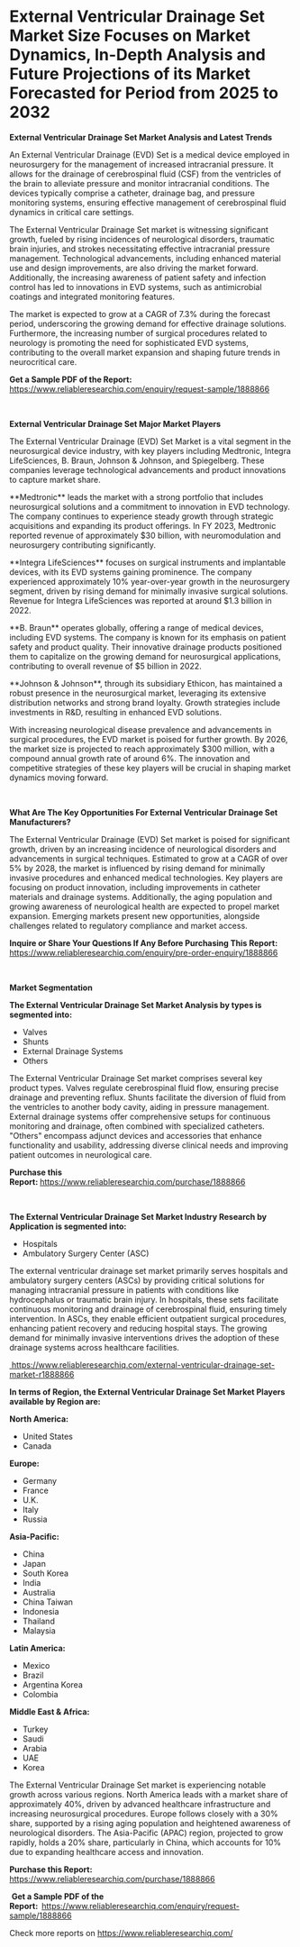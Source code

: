 <p><h1>External Ventricular Drainage Set Market Size Focuses on Market Dynamics, In-Depth Analysis and Future Projections of its Market Forecasted for Period from 2025 to 2032</h1></p><p><strong>External Ventricular Drainage Set Market Analysis and Latest Trends</strong></p>
<p><p>An External Ventricular Drainage (EVD) Set is a medical device employed in neurosurgery for the management of increased intracranial pressure. It allows for the drainage of cerebrospinal fluid (CSF) from the ventricles of the brain to alleviate pressure and monitor intracranial conditions. The devices typically comprise a catheter, drainage bag, and pressure monitoring systems, ensuring effective management of cerebrospinal fluid dynamics in critical care settings.</p><p>The External Ventricular Drainage Set market is witnessing significant growth, fueled by rising incidences of neurological disorders, traumatic brain injuries, and strokes necessitating effective intracranial pressure management. Technological advancements, including enhanced material use and design improvements, are also driving the market forward. Additionally, the increasing awareness of patient safety and infection control has led to innovations in EVD systems, such as antimicrobial coatings and integrated monitoring features.</p><p>The market is expected to grow at a CAGR of 7.3% during the forecast period, underscoring the growing demand for effective drainage solutions. Furthermore, the increasing number of surgical procedures related to neurology is promoting the need for sophisticated EVD systems, contributing to the overall market expansion and shaping future trends in neurocritical care.</p></p>
<p><strong>Get a Sample PDF of the Report:&nbsp;</strong> <a href="https://www.reliableresearchiq.com/enquiry/request-sample/1888866?utm_campaign=2336&utm_medium=2&utm_source=Github&utm_content=ia&utm_term=28032025&utm_id=external-ventricular-drainage-set">https://www.reliableresearchiq.com/enquiry/request-sample/1888866</a></p>
<p>&nbsp;</p>
<p><strong>External Ventricular Drainage Set Major Market Players</strong></p>
<p><p>The External Ventricular Drainage (EVD) Set Market is a vital segment in the neurosurgical device industry, with key players including Medtronic, Integra LifeSciences, B. Braun, Johnson & Johnson, and Spiegelberg. These companies leverage technological advancements and product innovations to capture market share.</p><p>**Medtronic** leads the market with a strong portfolio that includes neurosurgical solutions and a commitment to innovation in EVD technology. The company continues to experience steady growth through strategic acquisitions and expanding its product offerings. In FY 2023, Medtronic reported revenue of approximately $30 billion, with neuromodulation and neurosurgery contributing significantly.</p><p>**Integra LifeSciences** focuses on surgical instruments and implantable devices, with its EVD systems gaining prominence. The company experienced approximately 10% year-over-year growth in the neurosurgery segment, driven by rising demand for minimally invasive surgical solutions. Revenue for Integra LifeSciences was reported at around $1.3 billion in 2022.</p><p>**B. Braun** operates globally, offering a range of medical devices, including EVD systems. The company is known for its emphasis on patient safety and product quality. Their innovative drainage products positioned them to capitalize on the growing demand for neurosurgical applications, contributing to overall revenue of $5 billion in 2022.</p><p>**Johnson & Johnson**, through its subsidiary Ethicon, has maintained a robust presence in the neurosurgical market, leveraging its extensive distribution networks and strong brand loyalty. Growth strategies include investments in R&D, resulting in enhanced EVD solutions.</p><p>With increasing neurological disease prevalence and advancements in surgical procedures, the EVD market is poised for further growth. By 2026, the market size is projected to reach approximately $300 million, with a compound annual growth rate of around 6%. The innovation and competitive strategies of these key players will be crucial in shaping market dynamics moving forward.</p></p>
<p>&nbsp;</p>
<p><strong>What Are The Key Opportunities For External Ventricular Drainage Set Manufacturers?</strong></p>
<p><p>The External Ventricular Drainage (EVD) Set market is poised for significant growth, driven by an increasing incidence of neurological disorders and advancements in surgical techniques. Estimated to grow at a CAGR of over 5% by 2028, the market is influenced by rising demand for minimally invasive procedures and enhanced medical technologies. Key players are focusing on product innovation, including improvements in catheter materials and drainage systems. Additionally, the aging population and growing awareness of neurological health are expected to propel market expansion. Emerging markets present new opportunities, alongside challenges related to regulatory compliance and market access.</p></p>
<p><strong>Inquire or Share Your Questions If Any Before Purchasing This Report:</strong> <a href="https://www.reliableresearchiq.com/enquiry/pre-order-enquiry/1888866?utm_campaign=2336&utm_medium=2&utm_source=Github&utm_content=ia&utm_term=28032025&utm_id=external-ventricular-drainage-set">https://www.reliableresearchiq.com/enquiry/pre-order-enquiry/1888866</a></p>
<p>&nbsp;</p>
<p><strong>Market Segmentation</strong></p>
<p><strong>The External Ventricular Drainage Set Market Analysis by types is segmented into:</strong></p>
<p><ul><li>Valves</li><li>Shunts</li><li>External Drainage Systems</li><li>Others</li></ul></p>
<p><p>The External Ventricular Drainage Set market comprises several key product types. Valves regulate cerebrospinal fluid flow, ensuring precise drainage and preventing reflux. Shunts facilitate the diversion of fluid from the ventricles to another body cavity, aiding in pressure management. External drainage systems offer comprehensive setups for continuous monitoring and drainage, often combined with specialized catheters. "Others" encompass adjunct devices and accessories that enhance functionality and usability, addressing diverse clinical needs and improving patient outcomes in neurological care.</p></p>
<p><strong>Purchase this Report:&nbsp;</strong><a href="https://www.reliableresearchiq.com/purchase/1888866?utm_campaign=2336&utm_medium=2&utm_source=Github&utm_content=ia&utm_term=28032025&utm_id=external-ventricular-drainage-set">https://www.reliableresearchiq.com/purchase/1888866</a></p>
<p>&nbsp;</p>
<p><strong>The External Ventricular Drainage Set Market Industry Research by Application is segmented into:</strong></p>
<p><ul><li>Hospitals</li><li>Ambulatory Surgery Center (ASC)</li></ul></p>
<p><p>The external ventricular drainage set market primarily serves hospitals and ambulatory surgery centers (ASCs) by providing critical solutions for managing intracranial pressure in patients with conditions like hydrocephalus or traumatic brain injury. In hospitals, these sets facilitate continuous monitoring and drainage of cerebrospinal fluid, ensuring timely intervention. In ASCs, they enable efficient outpatient surgical procedures, enhancing patient recovery and reducing hospital stays. The growing demand for minimally invasive interventions drives the adoption of these drainage systems across healthcare facilities.</p></p>
<p><a href="https://www.reliableresearchiq.com/external-ventricular-drainage-set-market-r1888866?utm_campaign=2336&utm_medium=2&utm_source=Github&utm_content=ia&utm_term=28032025&utm_id=external-ventricular-drainage-set">&nbsp;https://www.reliableresearchiq.com/external-ventricular-drainage-set-market-r1888866</a></p>
<p><strong>In terms of Region, the External Ventricular Drainage Set Market Players available by Region are:</strong></p>
<p>
    <p> <strong> North America: </strong>
        <ul>
            <li>United States</li>
            <li>Canada</li>
        </ul>
        </p> 
    <p> <strong> Europe: </strong>
        <ul>
            <li>Germany</li>
            <li>France</li>
            <li>U.K.</li>
            <li>Italy</li>
            <li>Russia</li>
        </ul>
        </p> 
    <p> <strong> Asia-Pacific: </strong>
        <ul>
            <li>China</li>
            <li>Japan</li>
            <li>South Korea</li>
            <li>India</li>
            <li>Australia</li>
            <li>China Taiwan</li>
            <li>Indonesia</li>
            <li>Thailand</li>
            <li>Malaysia</li>
        </ul>
        </p> 
    <p> <strong> Latin America: </strong>
        <ul>
            <li>Mexico</li>
            <li>Brazil</li>
            <li>Argentina Korea</li>
            <li>Colombia</li>
        </ul>
        </p> 
    <p> <strong> Middle East & Africa: </strong>
        <ul>
            <li>Turkey</li>
            <li>Saudi</li>
            <li>Arabia</li>
            <li>UAE</li>
            <li>Korea</li>
        </ul>
    </p>
    </p>
<p><p>The External Ventricular Drainage Set market is experiencing notable growth across various regions. North America leads with a market share of approximately 40%, driven by advanced healthcare infrastructure and increasing neurosurgical procedures. Europe follows closely with a 30% share, supported by a rising aging population and heightened awareness of neurological disorders. The Asia-Pacific (APAC) region, projected to grow rapidly, holds a 20% share, particularly in China, which accounts for 10% due to expanding healthcare access and innovation.</p></p>
<p><strong>Purchase this Report: </strong><a href="https://www.reliableresearchiq.com/purchase/1888866?utm_campaign=2336&utm_medium=2&utm_source=Github&utm_content=ia&utm_term=28032025&utm_id=external-ventricular-drainage-set">https://www.reliableresearchiq.com/purchase/1888866</a></p>
<p>&nbsp;<strong>Get a Sample PDF of the Report:&nbsp;&nbsp;</strong><a href="https://www.reliableresearchiq.com/enquiry/request-sample/1888866?utm_campaign=2336&utm_medium=2&utm_source=Github&utm_content=ia&utm_term=28032025&utm_id=external-ventricular-drainage-set">https://www.reliableresearchiq.com/enquiry/request-sample/1888866</a></p>
<p><strong></strong></p>
<p>Check more reports on <a href="https://www.reliableresearchiq.com/?utm_campaign=2336&utm_medium=2&utm_source=Github&utm_content=ia&utm_term=28032025&utm_id=external-ventricular-drainage-set">https://www.reliableresearchiq.com/</a></p>